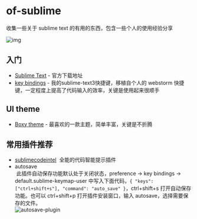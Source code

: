 # of-sublime

收集一些关于 sublime text 的有用的东西，包含一些个人的使用经验分享

![img](https://github.com/elegantspirit/of-sublime/blob/master/assets/sublime.jpg)

## 入门

- [Sublime Text](http://www.sublimetext.com/) - 官方下载地址
- [key bindings](https://github.com/elegantspirit/of-sublime/blob/master/assets/key-bindings.md) - 我的sublime-text3快捷键，移植自个人的 webstorm 快捷键，一定程度上提高了代码输入的效率，关键是使用起来很顺手
## UI theme

- [Boxy theme](https://github.com/ihodev/sublime-boxy) - 最喜欢的一款主题，简单丰富，关键是不折腾

## 常用插件推荐

- [sublimecodeintel](https://github.com/SublimeCodeIntel/SublimeCodeIntel/)  全能的代码智能提示插件
- autosave  
  此插件自动保存功能默认处于关闭状态，preference -> key bindings -> default.sublime-keymap-user 中写入下面代码，`{ "keys": ["ctrl+shift+s"], "command": "auto_save" }`，ctrl+shift+s 打开自动保存功能。也可以 ctrl+shift+p 打开插件安装窗口，输入 autosave，选择需要保存的文件。  
  ![autosave-plugin]()
